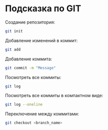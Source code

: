 # Подсказка по GIT

Создание репозитория:
```sh
git init
```
Добавление изменений в коммит:
```sh
git add
```
Добавление коммита:
```sh
git commit -m "Message"
```
Посмотреть все коммиты:
```sh
git log
```
Посмотреть все коммиты в  компактном виде:
```sh
git log --oneline
```
Переключение между коммитами:
```sh
git checkout <branch_name>
```